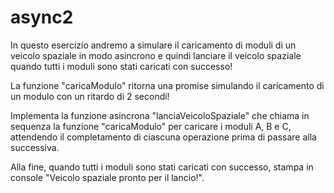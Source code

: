 # async2
In questo esercizio andremo a simulare il caricamento di moduli di un veicolo spaziale in modo asincrono e quindi lanciare il veicolo spaziale quando tutti i moduli sono stati caricati con successo!

La funzione "caricaModulo" ritorna una promise simulando il caricamento di un modulo con un ritardo di 2 secondi!

Implementa la funzione asincrona "lanciaVeicoloSpaziale" che chiama in sequenza la funzione "caricaModulo" per caricare i moduli A, B e C, attendendo il completamento di ciascuna operazione prima di passare alla successiva.

Alla fine, quando tutti i moduli sono stati caricati con successo, stampa in console "Veicolo spaziale pronto per il lancio!".

